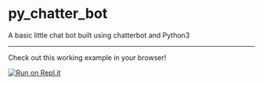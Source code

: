 # py_chatter_bot

A basic little chat bot built using chatterbot and Python3 

-----

Check out this working example in your browser! 


[![Run on Repl.it](https://repl.it/badge/github/keeganridgley107/py_chatter_bot)](https://repl.it/github/keeganridgley107/py_chatter_bot)

